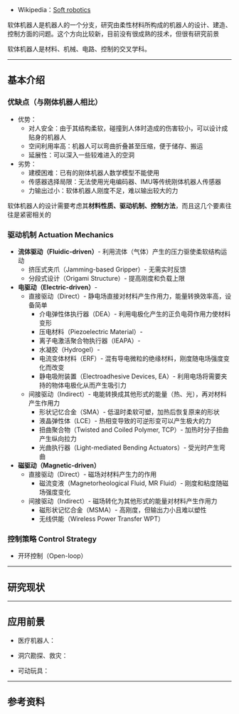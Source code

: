 + Wikipedia：[Soft robotics](https://en.wikipedia.org/wiki/Soft_robotics)

软体机器人是机器人的一个分支，研究由柔性材料所构成的机器人的设计、建造、控制方面的问题。这个方向比较新，目前没有很成熟的技术，但很有研究前景

软体机器人是材料、机械、电路、控制的交叉学科。

---
## 基本介绍

### 优缺点（与刚体机器人相比）

+ 优势：
	+ 对人安全：由于其结构柔软，碰撞到人体时造成的伤害较小，可以设计成贴身的机器人
	+ 空间利用率高：机器人可以弯曲折叠甚至压缩，便于储存、搬运
	+ 延展性：可以深入一些较难进入的空洞
+ 劣势：
	+ 建模困难：已有的刚体机器人数学模型不能使用
	+ 传感器选择局限：无法使用光电编码器、IMU等传统刚体机器人传感器
	+ 力输出过小：软体机器人刚度不足，难以输出较大的力

软体机器人的设计需要考虑其**材料性质、驱动机制、控制方法**，而且这几个要素往往是紧密相关的

### 驱动机制 Actuation Mechanics

+ **流体驱动（Fluidic-driven）**- 利用流体（气体）产生的压力驱使柔软结构运动
	+ 挤压式夹爪（Jamming-based Gripper）- 无需实时反馈
	+ 分段式设计（Origami Structure）- 提高刚度和负载上限
+ **电驱动（Electric-driven）**- 
	+ 直接驱动（Direct）- 静电场直接对材料产生作用力，能量转换效率高，设备简单
		+ 介电弹性体执行器（DEA）- 利用电极化产生的正负电荷作用力使材料变形
		+ 压电材料（Piezoelectric Material）- 
		+ 离子电激活聚合物执行器（IEAPA）-
		+ 水凝胶（Hydrogel）- 
		+ 电流变体材料（ERF）- 混有导电微粒的绝缘材料，刚度随电场强度变化而改变
		+ 静电吸附装置（Electroadhesive Devices, EA）- 利用电场将需要夹持的物体电极化从而产生吸引力
	+ 间接驱动（Indirect）- 电能转换成其他形式的能量（热、光），再对材料产生作用力
		+ 形状记忆合金（SMA）- 低温时柔软可塑，加热后恢复原来的形状
		+ 液晶弹性体（LCE）- 热相变导致的可逆形变可以产生极大的力
		+ 扭曲聚合物（Twisted and Coiled Polymer, TCP）-  加热时分子扭曲产生纵向拉力
		+ 光曲执行器（Light-mediated Bending Actuators）- 受光时产生弯曲
+ **磁驱动（Magnetic-driven）**
	+ 直接驱动（Direct）- 磁场对材料产生力的作用
		+ 磁流变液（Magnetorheological Fluid, MR Fluid）- 刚度和粘度随磁场强度变化
	+ 间接驱动（Indirect）- 磁场转化为其他形式的能量对材料产生作用力
		+ 磁形状记忆合金（MSMA）- 高刚度，但输出力小且难以塑性
		+ 无线供能（Wireless Power Transfer WPT）

### 控制策略 Control Strategy

+ 开环控制（Open-loop）

---
## 研究现状




---
## 应用前景

+ 医疗机器人：

+ 洞穴勘探、救灾：

+ 可动玩具：

---
## 参考资料

